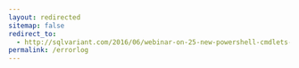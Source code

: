 ```yaml
---
layout: redirected
sitemap: false
redirect_to:
  - http://sqlvariant.com/2016/06/webinar-on-25-new-powershell-cmdlets-for-sql-server-and-more/
permalink: /errorlog
---
```

